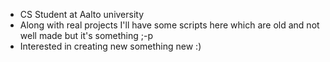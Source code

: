 - CS Student at Aalto university 
- Along with real projects I'll have some scripts here which are old and not well made but it's something ;-p
- Interested in creating new something new :)
